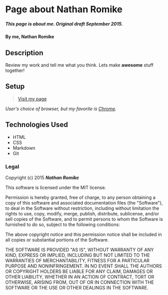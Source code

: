 # Page about Nathan Romike

##### This page is about me. Original draft September 2015.

#### By me, **Nathan Romike**

## Description

Review my work and tell me what you think. Lets make **awesome** stuff together!

## Setup

>[Visit my page](http://nathanromike.github.io/About/)

_User's choice of browser, but my favorite is [Chrome](www.google.com/chrome/)._

## Technologies Used

* HTML
* CSS
* Markdown
* Git


### Legal


Copyright (c) 2015 **_Nathan Romike_**

This software is licensed under the MIT license.

Permission is hereby granted, free of charge, to any person obtaining a copy
of this software and associated documentation files (the "Software"), to deal
in the Software without restriction, including without limitation the rights
to use, copy, modify, merge, publish, distribute, sublicense, and/or sell
copies of the Software, and to permit persons to whom the Software is
furnished to do so, subject to the following conditions:

The above copyright notice and this permission notice shall be included in
all copies or substantial portions of the Software.

THE SOFTWARE IS PROVIDED "AS IS", WITHOUT WARRANTY OF ANY KIND, EXPRESS OR
IMPLIED, INCLUDING BUT NOT LIMITED TO THE WARRANTIES OF MERCHANTABILITY,
FITNESS FOR A PARTICULAR PURPOSE AND NONINFRINGEMENT. IN NO EVENT SHALL THE
AUTHORS OR COPYRIGHT HOLDERS BE LIABLE FOR ANY CLAIM, DAMAGES OR OTHER
LIABILITY, WHETHER IN AN ACTION OF CONTRACT, TORT OR OTHERWISE, ARISING FROM,
OUT OF OR IN CONNECTION WITH THE SOFTWARE OR THE USE OR OTHER DEALINGS IN
THE SOFTWARE.
